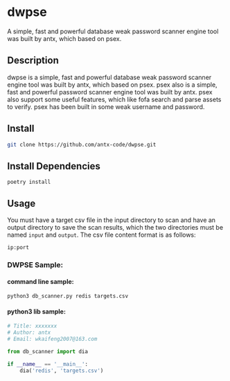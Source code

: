 # dwpse
A simple, fast and powerful database weak password scanner engine tool was built by antx, which based on psex.

## Description
dwpse is a simple, fast and powerful database weak password scanner engine tool was built by antx, which based on psex. 
psex also is a simple, fast and powerful password scanner engine tool was built by antx. psex also support some useful features, 
which like fofa search and parse assets to verify. psex has been built in some weak username and password.

## Install

```bash
git clone https://github.com/antx-code/dwpse.git
```

## Install Dependencies
```shell
poetry install
```

## Usage

You must have a target csv file in the input directory to scan and have an output directory to save the scan results, 
which the two directories must be named `input` and `output`.
The csv file content format is as follows:

```csv
ip:port
```

### DWPSE Sample:

#### command line sample:

```shell
python3 db_scanner.py redis targets.csv
```

#### python3 lib sample:

```python
# Title: xxxxxxx
# Author: antx
# Email: wkaifeng2007@163.com

from db_scanner import dia

if __name__ == '__main__':
    dia('redis', 'targets.csv')
```
